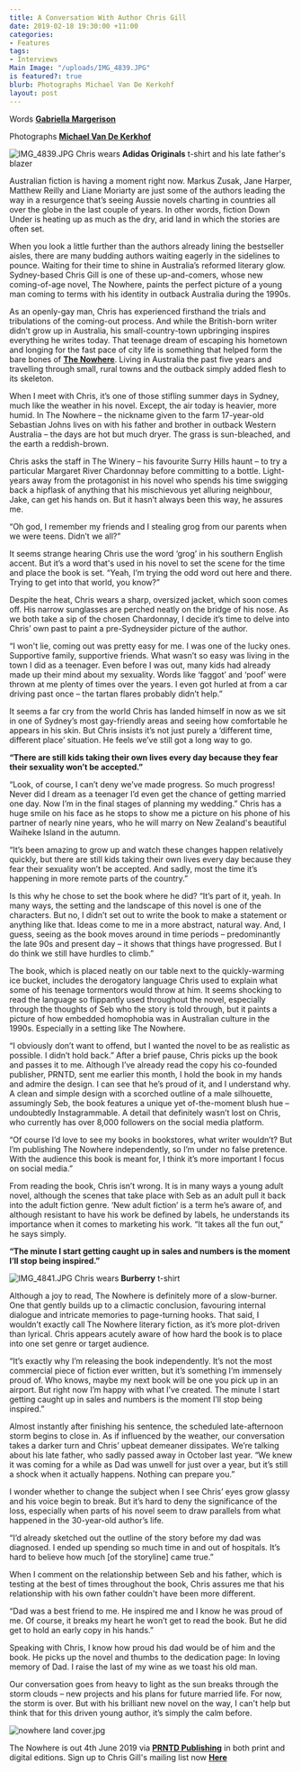 ```yaml
---
title: A Conversation With Author Chris Gill
date: 2019-02-18 19:30:00 +11:00
categories:
- Features
tags:
- Interviews
Main Image: "/uploads/IMG_4839.JPG"
is featured?: true
blurb: Photographs Michael Van De Kerkohf
layout: post
---
```


Words **[Gabriella Margerison](https://www.instagram.com/gabjovi/)**

Photographs **[Michael Van De Kerkhof](https://www.instagram.com/michaelvdk/)**

![IMG_4839.JPG](/uploads/IMG_4839.JPG)
Chris wears **Adidas Originals** t-shirt and his late father's blazer


Australian fiction is having a moment right now. Markus Zusak, Jane Harper, Matthew Reilly and Liane Moriarty are just some of the authors leading the way in a resurgence that’s seeing Aussie novels charting in countries all over the globe in the last couple of years. In other words, fiction Down Under is heating up as much as the dry, arid land in which the stories are often set.

When you look a little further than the authors already lining the bestseller aisles, there are many budding authors waiting eagerly in the sidelines to pounce. Waiting for their time to shine in Australia’s reformed literary glow. Sydney-based Chris Gill is one of these up-and-comers, whose new coming-of-age novel, The Nowhere, paints the perfect picture of a young man coming to terms with his identity in outback Australia during the 1990s.

As an openly-gay man, Chris has experienced firsthand the trials and tribulations of the coming-out process. And while the British-born writer didn’t grow up in Australia, his small-country-town upbringing inspires everything he writes today. That teenage dream of escaping his hometown and longing for the fast pace of city life is something that helped form the bare bones of **[The Nowhere](http://chrisgillbooks.com/the-nowhere )**. Living in Australia the past five years and travelling through small, rural towns and the outback simply added flesh to its skeleton.

When I meet with Chris, it’s one of those stifling summer days in Sydney, much like the weather in his novel. Except, the air today is heavier, more humid. In The Nowhere – the nickname given to the farm 17-year-old Sebastian Johns lives on with his father and brother in outback Western Australia – the days are hot but much dryer. The grass is sun-bleached, and the earth a reddish-brown.

Chris asks the staff in The Winery – his favourite Surry Hills haunt – to try a particular Margaret River Chardonnay before committing to a bottle. Light-years away from the protagonist in his novel who spends his time swigging back a hipflask of anything that his mischievous yet alluring neighbour, Jake, can get his hands on. But it hasn’t always been this way, he assures me.

“Oh god, I remember my friends and I stealing grog from our parents when we were teens. Didn’t we all?”

It seems strange hearing Chris use the word ‘grog’ in his southern English accent. But it’s a word that's used in his novel to set the scene for the time and place the book is set. “Yeah, I’m trying the odd word out here and there. Trying to get into that world, you know?”

Despite the heat, Chris wears a sharp, oversized jacket, which soon comes off. His narrow sunglasses are perched neatly on the bridge of his nose. As we both take a sip of the chosen Chardonnay, I decide it’s time to delve into Chris’ own past to paint a pre-Sydneysider picture of the author.

“I won't lie, coming out was pretty easy for me. I was one of the lucky ones. Supportive family, supportive friends. What wasn’t so easy was living in the town I did as a teenager. Even before I was out, many kids had already made up their mind about my sexuality. Words like ‘faggot’ and ‘poof’ were thrown at me plenty of times over the years. I even got hurled at from a car driving past once – the tartan flares probably didn’t help.”

It seems a far cry from the world Chris has landed himself in now as we sit in one of Sydney’s most gay-friendly areas and seeing how comfortable he appears in his skin. But Chris insists it’s not just purely a ‘different time, different place’ situation. He feels we’ve still got a long way to go.

**“There are still kids taking their own lives every day because they fear their sexuality won’t be accepted.”**

“Look, of course, I can’t deny we’ve made progress. So much progress! Never did I dream as a teenager I’d even get the chance of getting married one day. Now I’m in the final stages of planning my wedding.” Chris has a huge smile on his face as he stops to show me a picture on his phone of his partner of nearly nine years, who he will marry on New Zealand's beautiful Waiheke Island in the autumn.

“It’s been amazing to grow up and watch these changes happen relatively quickly, but there are still kids taking their own lives every day because they fear their sexuality won’t be accepted. And sadly, most the time it’s happening in more remote parts of the country.”

Is this why he chose to set the book where he did?
“It’s part of it, yeah. In many ways, the setting and the landscape of this novel is one of the characters. But no, I didn’t set out to write the book to make a statement or anything like that. Ideas come to me in a more abstract, natural way. And, I guess, seeing as the book moves around in time periods – predominantly the late 90s and present day – it shows that things have progressed. But I do think we still have hurdles to climb.”

The book, which is placed neatly on our table next to the quickly-warming ice bucket, includes the derogatory language Chris used to explain what some of his teenage tormentors would throw at him. It seems shocking to read the language so flippantly used throughout the novel, especially through the thoughts of Seb who the story is told through, but it paints a picture of how embedded homophobia was in Australian culture in the 1990s. Especially in a setting like The Nowhere.

“I obviously don’t want to offend, but I wanted the novel to be as realistic as possible. I didn’t hold back.” After a brief pause, Chris picks up the book and passes it to me. Although I’ve already read the copy his co-founded publisher, PRNTD, sent me earlier this month, I hold the book in my hands and admire the design. I can see that he’s proud of it, and I understand why. A clean and simple design with a scorched outline of a male silhouette, assumingly Seb, the book features a unique yet of-the-moment blush hue – undoubtedly Instagrammable. A detail that definitely wasn’t lost on Chris, who currently has over 8,000 followers on the social media platform.

“Of course I’d love to see my books in bookstores, what writer wouldn’t? But I’m publishing The Nowhere independently, so I’m under no false pretence. With the audience this book is meant for, I think it’s more important I focus on social media.”

From reading the book, Chris isn’t wrong. It is in many ways a young adult novel, although the scenes that take place with Seb as an adult pull it back into the adult fiction genre. ‘New adult fiction’ is a term he’s aware of, and although resistant to have his work be defined by labels, he understands its importance when it comes to marketing his work. “It takes all the fun out,” he says simply.

**“The minute I start getting caught up in sales and numbers is the moment I’ll stop being inspired.”**

![IMG_4841.JPG](/uploads/IMG_4841.JPG)
Chris wears **Burberry** t-shirt

Although a joy to read, The Nowhere is definitely more of a slow-burner. One that gently builds up to a climactic conclusion, favouring internal dialogue and intricate memories to page-turning hooks. That said, I wouldn’t exactly call The Nowhere literary fiction, as it’s more plot-driven than lyrical. Chris appears acutely aware of how hard the book is to place into one set genre or target audience.

“It’s exactly why I’m releasing the book independently. It’s not the most commercial piece of fiction ever written, but it’s something I’m immensely proud of. Who knows, maybe my next book will be one you pick up in an airport. But right now I’m happy with what I’ve created. The minute I start getting caught up in sales and numbers is the moment I’ll stop being inspired.”

Almost instantly after finishing his sentence, the scheduled late-afternoon storm begins to close in. As if influenced by the weather, our conversation takes a darker turn and Chris’ upbeat demeaner dissipates. We’re talking about his late father, who sadly passed away in October last year.
“We knew it was coming for a while as Dad was unwell for just over a year, but it’s still a shock when it actually happens. Nothing can prepare you.”

I wonder whether to change the subject when I see Chris’ eyes grow glassy and his voice begin to break. But it’s hard to deny the significance of the loss, especially when parts of his novel seem to draw parallels from what happened in the 30-year-old author’s life.

“I’d already sketched out the outline of the story before my dad was diagnosed. I ended up spending so much time in and out of hospitals. It’s hard to believe how much [of the storyline] came true.”

When I comment on the relationship between Seb and his father, which is testing at the best of times throughout the book, Chris assures me that his relationship with his own father couldn't have been more different.

“Dad was a best friend to me. He inspired me and I know he was proud of me. Of course, it breaks my heart he won’t get to read the book. But he did get to hold an early copy in his hands.”

Speaking with Chris, I know how proud his dad would be of him and the book. He picks up the novel and thumbs to the dedication page: In loving memory of Dad. I raise the last of my wine as we toast his old man.

Our conversation goes from heavy to light as the sun breaks through the storm clouds – new projects and his plans for future married life. For now, the storm is over. But with his brilliant new novel on the way, I can't help but think that for this driven young author, it’s simply the calm before.

![nowhere land cover.jpg](/uploads/nowhere%20land%20cover.jpg)

The Nowhere is out 4th June 2019 via **[PRNTD Publishing](http://prntdpublishing.com/)** in both print and digital editions. Sign up to Chris Gill's mailing list now **[Here](http://chrisgillbooks.com/the-nowhere)**



